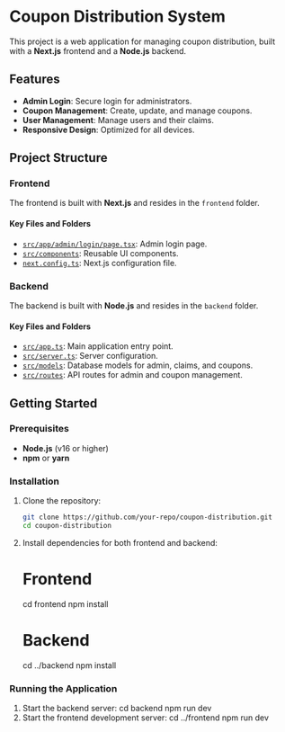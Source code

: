 # Coupon Distribution System

This project is a web application for managing coupon distribution, built with a **Next.js** frontend and a **Node.js** backend.

## Features

- **Admin Login**: Secure login for administrators.
- **Coupon Management**: Create, update, and manage coupons.
- **User Management**: Manage users and their claims.
- **Responsive Design**: Optimized for all devices.

## Project Structure

### Frontend

The frontend is built with **Next.js** and resides in the `frontend` folder.

#### Key Files and Folders

- [`src/app/admin/login/page.tsx`](frontend/src/app/admin/login/page.tsx): Admin login page.
- [`src/components`](frontend/src/components): Reusable UI components.
- [`next.config.ts`](frontend/next.config.ts): Next.js configuration file.

### Backend

The backend is built with **Node.js** and resides in the `backend` folder.

#### Key Files and Folders

- [`src/app.ts`](backend/src/app.ts): Main application entry point.
- [`src/server.ts`](backend/src/server.ts): Server configuration.
- [`src/models`](backend/src/models): Database models for admin, claims, and coupons.
- [`src/routes`](backend/src/routes): API routes for admin and coupon management.

## Getting Started

### Prerequisites

- **Node.js** (v16 or higher)
- **npm** or **yarn**

### Installation

1. Clone the repository:

   ```bash
   git clone https://github.com/your-repo/coupon-distribution.git
   cd coupon-distribution
2. Install dependencies for both frontend and backend:
   # Frontend
      cd frontend
      npm install

   # Backend
      cd ../backend
      npm install
   
### Running the Application
1.  Start the backend server:
       cd backend
       npm run dev
2.  Start the frontend development server:
       cd ../frontend
       npm run dev

